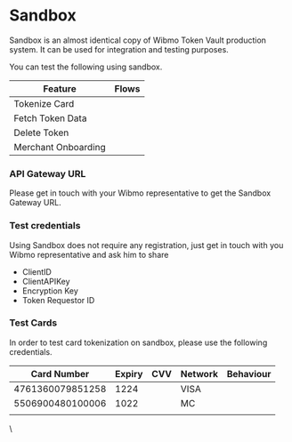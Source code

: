 # Sandbox

Sandbox is an almost identical copy of Wibmo Token Vault production system. It can be used for integration and testing purposes.

You can test the following using sandbox.

| Feature             | Flows |
| ------------------- | ----- |
| Tokenize Card       |       |
| Fetch Token Data    |       |
| Delete Token        |       |
| Merchant Onboarding |       |

### API Gateway URL

Please get in touch with your Wibmo representative to get the Sandbox Gateway URL.

### Test credentials

Using Sandbox does not require any registration, just get in touch with you Wibmo representative and ask him to share

* ClientID
* ClientAPIKey
* Encryption Key
* Token Requestor ID

### Test Cards

In order to test card tokenization on sandbox, please use the following credentials.

| Card Number      | Expiry | CVV | Network | Behaviour |
| ---------------- | ------ | --- | ------- | --------- |
| 4761360079851258 | 1224   |     | VISA    |           |
| 5506900480100006 | 1022   |     | MC      |           |
|                  |        |     |         |           |

\\
